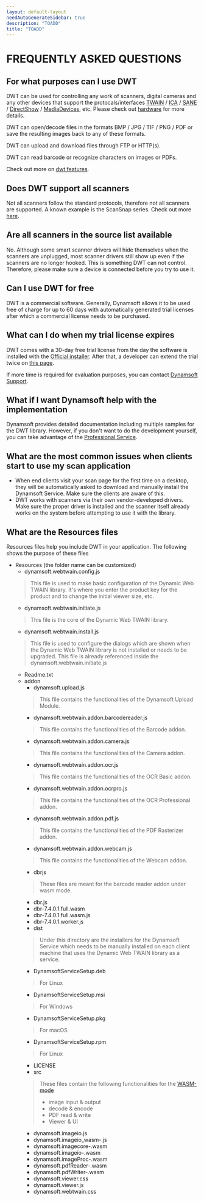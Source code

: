 ```yaml
---
layout: default-layout
needAutoGenerateSidebar: true
description: "TOADD"
title: "TOADD"
---
```


# FREQUENTLY ASKED QUESTIONS

## For what purposes can I use DWT

DWT can be used for controlling any work of scanners, digital cameras and any other devices that support the protocals/interfaces [TWAIN](https://www.twain.org/about/) / [ICA](https://developer.apple.com/documentation/imagecapturecore) / [SANE](http://www.sane-project.org/) / [DirectShow](https://docs.microsoft.com/en-us/windows/win32/directshow/introduction-to-directshow) / [MediaDevices](https://developer.mozilla.org/en-US/docs/Web/API/MediaDevices), etc. Please check out [hardware]({{site.getstarted}}hardware.html) for more details.

DWT can open/decode files in the formats BMP / JPG / TIF / PNG / PDF or save the resulting images back to any of these formats.

DWT can upload and download files through FTP or HTTP(s).

DWT can read barcode or recognize characters on images or PDFs.

Check out more on [dwt features]({{site.about}}features.html).

## Does DWT support all scanners

Not all scanners follow the standard protocols, therefore not all scanners are supported. A known example is the ScanSnap series. Check out more [here](https://scansnapcommunity.net/why-doesnt-scansnap-have-twain-drivers/).

## Are all scanners in the source list available

No. Although some smart scanner drivers will hide themselves when the scanners are unplugged, most scanner drivers still show up even if the scanners are no longer hooked. This is something DWT can not control. Therefore, please make sure a device is connected before you try to use it.

## Can I use DWT for free

DWT is a commercial software. Generally, Dynamsoft allows it to be used free of charge for up to 60 days with automatically generated trial licenses after which a commercial license needs to be purchased.

## What can I do when my trial license expires

DWT comes with a 30-day free trial license from the day the software is installed with the [Official installer](https://www.dynamsoft.com/Downloads/WebTWAIN_Download.aspx). After that, a developer can extend the trial twice on [this page](https://www.dynamsoft.com/CustomerPortal/Portal/TrialLicense.aspx?product=dwt).

If more time is required for evaluation purposes, you can contact [Dynamsoft Support]({{site.about}}getsupport.html).

## What if I want Dynamsoft help with the implementation

Dynamsoft provides detailed documentation including multiple samples for the DWT library. However, if you don't want to do the development yourself, you can take advantage of the [Professional Service]({{site.info}}proservice.html).

## What are the most common issues when clients start to use my scan application

* When end clients visit your scan page for the first time on a desktop, they will be automatically asked to download and manually install the Dynamsoft Service. Make sure the clients are aware of this.
* DWT works with scanners via their own vendor-developed drivers. Make sure the proper driver is installed and the scanner itself already works on the system before attempting to use it with the library.

## What are the Resources files

Resources files help you include DWT in your application. The following shows the purpose of these files

- Resources (the folder name can be customized)
  - dynamsoft.webtwain.config.js
  > This file is used to make basic configuration of the Dynamic Web TWAIN library. It's where you enter the product key for the product and to change the initial viewer size, etc.
  - dynamsoft.webtwain.initiate.js
  > This file is the core of the Dynamic Web TWAIN library. 
  - dynamsoft.webtwain.install.js
  > This file is used to configure the dialogs which are shown when the Dynamic Web TWAIN library is not installed or needs to be upgraded. This file is already referenced inside the dynamsoft.webtwain.initiate.js
  - Readme.txt
  - addon
    - dynamsoft.upload.js
    > This file contains the functionalities of the Dynamsoft Upload Module. 
    - dynamsoft.webtwain.addon.barcodereader.js
    > This file contains the functionalities of the Barcode addon. 
    - dynamsoft.webtwain.addon.camera.js
    > This file contains the functionalities of the Camera addon. 
    - dynamsoft.webtwain.addon.ocr.js
    > This file contains the functionalities of the OCR Basic addon. 
    - dynamsoft.webtwain.addon.ocrpro.js
    > This file contains the functionalities of the OCR Professional addon. 
    - dynamsoft.webtwain.addon.pdf.js
    > This file contains the functionalities of the PDF Rasterizer addon. 
    - dynamsoft.webtwain.addon.webcam.js
    > This file contains the functionalities of the Webcam addon. 
    - dbrjs
    > These files are meant for the barcode reader addon under wasm mode.
      - dbr.js
      - dbr-7.4.0.1.full.wasm
      - dbr-7.4.0.1.full.wasm.js
      - dbr-7.4.0.1.worker.js
    - dist
    > Under this directory are the installers for the Dynamsoft Service which needs to be manually installed on each client machine that uses the Dynamic Web TWAIN library as a service.
      - DynamsoftServiceSetup.deb
      > For Linux
      - DynamsoftServiceSetup.msi
      > For Windows
      - DynamsoftServiceSetup.pkg
      > For macOS
      - DynamsoftServiceSetup.rpm
      > For Linux
      - LICENSE
    - src
    > These files contain the following functionalities for the [WASM-mode]({{site.indepth}}initialize.html#wasm-mode)
    > - image input & output
    > - decode & encode
    > - PDF read & write
    > - Viewer & UI
      - dynamsoft.imageio.js
      - dynamsoft.imageio_wasm-<version number>.js
      - dynamsoft.imagecore-<version number>.wasm
      - dynamsoft.imageio-<version number>.wasm
      - dynamsoft.imageProc-<version number>.wasm
      - dynamsoft.pdfReader-<version number>.wasm
      - dynamsoft.pdfWriter-<version number>.wasm
      - dynamsoft.viewer.css
      - dynamsoft.viewer.js
      - dynamsoft.webtwain.css